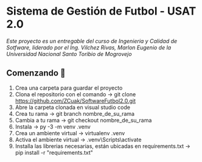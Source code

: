 # Sistema de Gestión de Futbol - USAT 2.0

_Este proyecto es un entregable del curso de Ingenieria y Calidad de Sotfware, liderado por el Ing. Vilchez Rivas, Marlon Eugenio de la Universidad Nacional Santo Toribio de Mogrovejo_

## Comenzando 🚀

1. Crea una carpeta para guardar el proyecto
2. Clona el repositorio con el comando -> git clone https://github.com/ZCuak/SoftwareFutbol2.0.git
3. Abre la carpeta clonada en visual studio code
4. Crea tu rama -> git branch nombre_de_su_rama
5. Cambia a tu rama -> git checkout nombre_de_su_rama
6. Instala -> py -3 -m venv .venv   
7. Crea un ambiente virtual -> virtualenv .venv   
8. Activa el ambiente virtual -> .venv\Scripts\activate   
9. Installa las librerias necesarias, están ubicadas en requirements.txt -> pip install -r "requirements.txt"    
